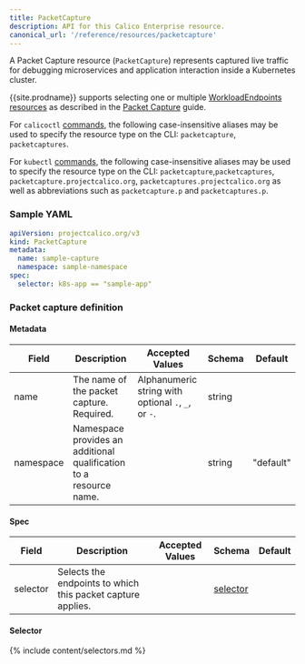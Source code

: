 ```yaml
---
title: PacketCapture
description: API for this Calico Enterprise resource. 
canonical_url: '/reference/resources/packetcapture'
---
```


A Packet Capture resource (`PacketCapture`) represents captured live traffic for debugging microservices and application
interaction inside a Kubernetes cluster.

{{site.prodname}} supports selecting one or multiple [WorkloadEndpoints resources]({{site.baseurl}}/reference/resources/workloadendpoint)
as described in the [Packet Capture] guide.

For `calicoctl` [commands]({{site.baseurl}}/reference/calicoctl/), the following case-insensitive aliases
may be used to specify the resource type on the CLI:
`packetcapture`, `packetcaptures`.

For `kubectl` [commands](https://kubernetes.io/docs/reference/kubectl/overview/), the following case-insensitive aliases may be used to specify the resource type on the CLI: 
`packetcapture`,`packetcaptures`, `packetcapture.projectcalico.org`, `packetcaptures.projectcalico.org` as well as
abbreviations such as `packetcapture.p` and `packetcaptures.p`.

### Sample YAML

```yaml
apiVersion: projectcalico.org/v3
kind: PacketCapture
metadata:
  name: sample-capture
  namespace: sample-namespace
spec:
  selector: k8s-app == "sample-app"
```

### Packet capture definition

#### Metadata

| Field     | Description                                                        | Accepted Values                                     | Schema | Default   |
|-----------|--------------------------------------------------------------------|-----------------------------------------------------|--------|-----------|
| name      | The name of the packet capture. Required.                          | Alphanumeric string with optional `.`, `_`, or `-`. | string |           |
| namespace | Namespace provides an additional qualification to a resource name. |                                                     | string | "default" |


#### Spec

| Field    | Description                                                                                         | Accepted Values | Schema                | Default |
|----------|-----------------------------------------------------------------------------------------------------|-----------------|-----------------------|---------|
| selector | Selects the endpoints to which this packet capture applies.                                          |                 | [selector](#selector) |         |


#### Selector

{% include content/selectors.md %}

[Packet Capture]: /visibility/packetcapture

